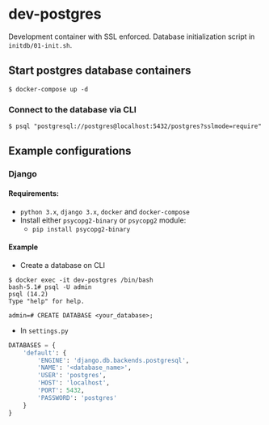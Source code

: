 # dev-postgres

Development container with SSL enforced. Database initialization script in `initdb/01-init.sh`.


## Start postgres database containers

```
$ docker-compose up -d
```

### Connect to the database via CLI

```
$ psql "postgresql://postgres@localhost:5432/postgres?sslmode=require"
```

## Example configurations

### Django

#### Requirements:

- `python 3.x`, `django 3.x`, `docker` and `docker-compose`
- Install either `psycopg2-binary` or `psycopg2` module:
  - `pip install psycopg2-binary`

#### Example

- Create a database on CLI

```
$ docker exec -it dev-postgres /bin/bash
bash-5.1# psql -U admin
psql (14.2)
Type "help" for help.

admin=# CREATE DATABASE <your_database>;
```

- In `settings.py`

```python
DATABASES = {
    'default': {
        'ENGINE': 'django.db.backends.postgresql',
        'NAME': '<database_name>',
        'USER': 'postgres',
        'HOST': 'localhost',
        'PORT': 5432,
        'PASSWORD': 'postgres'
    }
}
```
